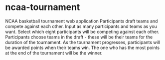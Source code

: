 # ncaa-tournament
NCAA basketball tournament web application  Participants draft teams and compete against each other. Input as many participants and teams as you want. Select which eight participants will be competing against each other. Participants choose teams in the draft - these will be their teams for the duration of the tournament. As the tournament progresses, participants will be awarded points when their teams win. The one who has the most points at the end of the tournament will be the winner.
